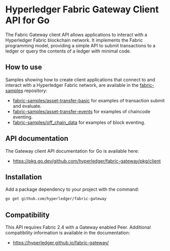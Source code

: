 # Hyperledger Fabric Gateway Client API for Go

The Fabric Gateway client API allows applications to interact with a Hyperledger Fabric blockchain network. It implements the Fabric programming model, providing a simple API to submit transactions to a ledger or query the contents of a ledger with minimal code.

## How to use

Samples showing how to create client applications that connect to and interact with a Hyperledger Fabric network, are available in the [fabric-samples](https://github.com/hyperledger/fabric-samples) repository:

- [fabric-samples/asset-transfer-basic](https://github.com/hyperledger/fabric-samples/tree/main/asset-transfer-basic) for examples of transaction submit and evaluate.
- [fabric-samples/asset-transfer-events](https://github.com/hyperledger/fabric-samples/tree/main/asset-transfer-events) for examples of chaincode eventing.
- [fabric-samples/off_chain_data](https://github.com/hyperledger/fabric-samples/tree/main/off_chain_data) for examples of block eventing.

## API documentation

The Gateway client API documentation for Go is available here:

- https://pkg.go.dev/github.com/hyperledger/fabric-gateway/pkg/client

## Installation

Add a package dependency to your project with the command:

```sh
go get github.com/hyperledger/fabric-gateway
```

## Compatibility

This API requires Fabric 2.4 with a Gateway enabled Peer. Additional compatibility information is available in the documentation:

- https://hyperledger.github.io/fabric-gateway/
